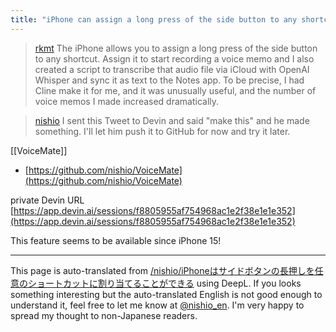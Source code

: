 ```yaml
---
title: "iPhone can assign a long press of the side button to any shortcut"
---
```



> [rkmt](https://x.com/rkmt/status/1888453949377958073) The iPhone allows you to assign a long press of the side button to any shortcut. Assign it to start recording a voice memo and
>  I also created a script to transcribe that audio file via iCloud with OpenAI Whisper and sync it as text to the Notes app.
>  To be precise, I had Cline make it for me, and it was unusually useful, and the number of voice memos I made increased dramatically.

> [nishio](https://x.com/nishio/status/1888453949377958073) I sent this Tweet to Devin and said "make this" and he made something. I'll let him push it to GitHub for now and try it later.

[[VoiceMate]]
- [https://github.com/nishio/VoiceMate](https://github.com/nishio/VoiceMate)

private Devin URL [https://app.devin.ai/sessions/f8805955af754968ac1e2f38e1e1e352](https://app.devin.ai/sessions/f8805955af754968ac1e2f38e1e1e352)

This feature seems to be available since iPhone 15!

---
This page is auto-translated from [/nishio/iPhoneはサイドボタンの長押しを任意のショートカットに割り当てることができる](https://scrapbox.io/nishio/iPhoneはサイドボタンの長押しを任意のショートカットに割り当てることができる) using DeepL. If you looks something interesting but the auto-translated English is not good enough to understand it, feel free to let me know at [@nishio_en](https://twitter.com/nishio_en). I'm very happy to spread my thought to non-Japanese readers.